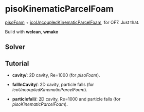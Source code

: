 # pisoKinematicParcelFoam

[pisoFoam][1] + [icoUncoupledKinematicParcelFoam][2], for OF7. Just that.

[1]: https://github.com/OpenFOAM/OpenFOAM-7/tree/master/applications/solvers/incompressible/pisoFoam
[2]: https://github.com/OpenFOAM/OpenFOAM-7/tree/master/applications/solvers/lagrangian/icoUncoupledKinematicParcelFoam

Build with **wclean**, **wmake**

## Solver

## Tutorial

* **cavity/**: 2D cavity, Re=1000 (for *pisoFoam*).

* **fallInCavity/**: 2D cavity, particle falls (for *icoUncoupledKinematicParcelFoam*).

* **particlefall/**: 2D cavity, Re=1000 and particle falls (for *pisoKinematicParcelFoam*).
